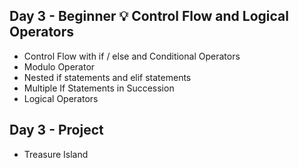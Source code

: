 ## Day 3 - Beginner 💡 Control Flow and Logical Operators
- Control Flow with if / else and Conditional Operators
- Modulo Operator
- Nested if statements and elif statements
- Multiple If Statements in Succession
- Logical Operators
## Day 3 - Project
- Treasure Island
